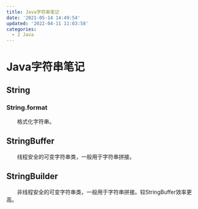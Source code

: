 ```yaml
---
title: Java字符串笔记
date: '2021-05-14 14:49:54'
updated: '2022-04-11 11:03:58'
categories:
  - 2 Java
---
```

# Java字符串笔记

## String

### String.format

　　格式化字符串。

## StringBuffer

　　线程安全的可变字符串类，一般用于字符串拼接。

## StringBuilder

　　非线程安全的可变字符串类，一般用于字符串拼接。较StringBuffer效率更高。
